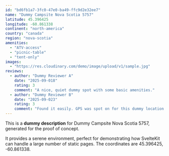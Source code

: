 ```yaml
---
id: "bd6fb1a7-3fc0-47e0-ba49-ffc9d2e32ee7"
name: "Dummy Campsite Nova Scotia 5757"
latitude: 45.396425
longitude: -60.861338
continent: "north-america"
country: "canada"
region: "nova-scotia"
amenities:
  - "ATV-access"
  - "picnic-table"
  - "tent-only"
images:
  - "https://res.cloudinary.com/demo/image/upload/v1/sample.jpg"
reviews:
  - author: "Dummy Reviewer A"
    date: "2025-09-018"
    rating: 3
    comment: "A nice, quiet dummy spot with some basic amenities."
  - author: "Dummy Reviewer B"
    date: "2025-09-023"
    rating: 3
    comment: "Found it easily. GPS was spot on for this dummy location."
---
```


This is a **dummy description** for Dummy Campsite Nova Scotia 5757, generated for the proof of concept.

It provides a serene environment, perfect for demonstrating how SvelteKit can handle a large number of static pages. The coordinates are 45.396425, -60.861338.
